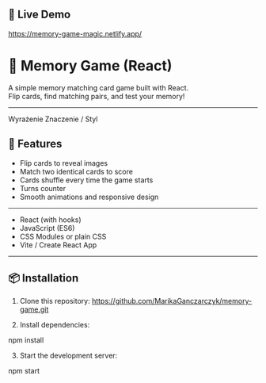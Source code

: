## 🔗 Live Demo

https://memory-game-magic.netlify.app/



# 🧠 Memory Game (React)

A simple memory matching card game built with React.  
Flip cards, find matching pairs, and test your memory!

---
Wyrażenie	Znaczenie / Styl
## 🚀 Features

- Flip cards to reveal images
- Match two identical cards to score
- Cards shuffle every time the game starts
- Turns counter
- Smooth animations and responsive design

---


- React (with hooks)
- JavaScript (ES6)
- CSS Modules or plain CSS
- Vite / Create React App 

---

## 📦 Installation

1. Clone this repository:
https://github.com/MarikaGanczarczyk/memory-game.git

2. Install dependencies:

npm install

3. Start the development server:

npm start


